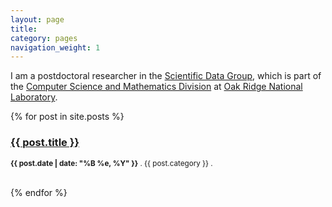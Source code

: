 ```yaml
---
layout: page
title: 
category: pages
navigation_weight: 1
---
```


I am a postdoctoral researcher in the [Scientific Data Group](https://www.ornl.gov/division/csmd/scientific-data), which is part of the [Computer Science and Mathematics Division](https://www.ornl.gov/division/CSM) at [Oak Ridge National Laboratory](https://www.ornl.gov). 

{% for post in site.posts %}	
    <h3><a href="{{ post.url }}">{{ post.title }}</a></h3>
    <p><small><strong>{{ post.date | date: "%B %e, %Y" }}</strong> . {{ post.category }} . <a href="http://erjjones.github.com{{ post.url }}#disqus_thread"></a></small></p>			
{% endfor %} 